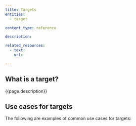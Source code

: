 ```yaml
---
title: Targets
entities:
  - target

content_type: reference

description:

related_resources:
  - text: 
    url: 

---
```


## What is a target?

{{page.description}}


## Use cases for targets

The following are examples of common use cases for targets:


